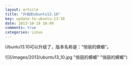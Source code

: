 ```yaml
---
layout: article
title: "升级到ubuntu13.10"
key: update-to-ubuntu-13-10
date: 2013-10-18 10:49
comments: true
categories: Linux
---
```


  Ubuntu13.10可以升级了，版本名称是：“俏丽的蝾螈”。

![](/images/2013/ubuntu13_10.jpg "俏丽的蝾螈" "俏丽的蝾螈")
